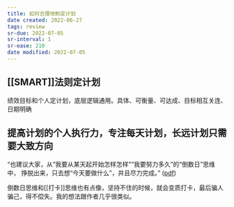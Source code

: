 ```yaml
---
title: 如何合理地制定计划
date created: 2022-06-27
tags: review
sr-due: 2022-07-05
sr-interval: 1
sr-ease: 210
date modified: 2022-07-05
---
```


## [[SMART]]法则定计划

绩效目标和个人定计划，底层逻辑通用。具体、可衡量、可达成、目标相互关连、日期明确

## 提高计划的个人执行力，专注每天计划，长远计划只需要大致方向

“也建议大家，从“我要从某天起开始怎样怎样”“我要努力多久”的“倒数日”思维中， 挣脱出来，只去想“今天要做什么”，并且尽力完成。” ([pdf](zotero://open-pdf/library/items/Y7DTQ5YF?page=5&annotation=MPNFLCQU))

倒数日思维和[[打卡]]思维也有点像，坚持不住的时候，就会变质打卡，最后骗人骗己，得不偿失。我的想法跟作者几乎很类似。
